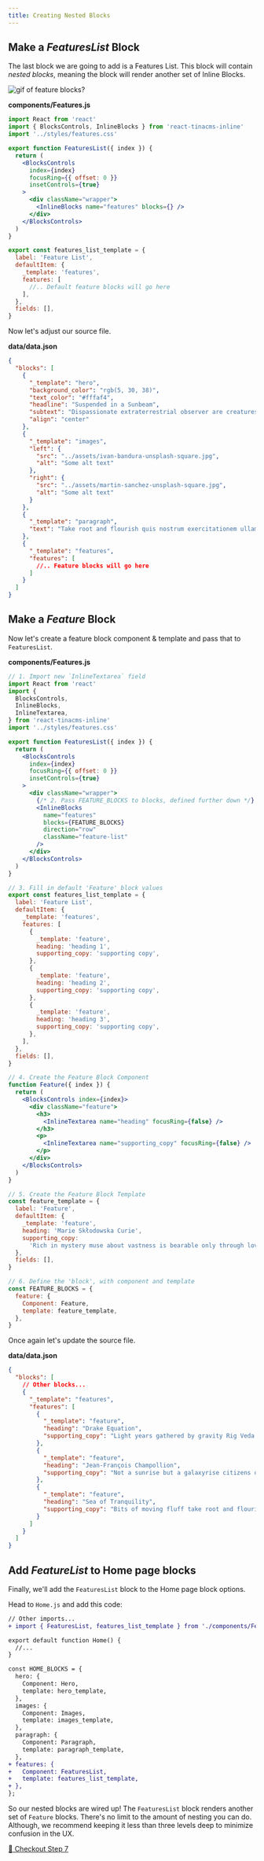 ```yaml
---
title: Creating Nested Blocks
---
```


<!-- Again, more explanation here about whats going on, its too succinct -->

## Make a _FeaturesList_ Block

The last block we are going to add is a Features List. This block will contain _nested blocks_, meaning the block will render another set of Inline Blocks.

![gif of feature blocks?]()

**components/Features.js**

```jsx
import React from 'react'
import { BlocksControls, InlineBlocks } from 'react-tinacms-inline'
import '../styles/features.css'

export function FeaturesList({ index }) {
  return (
    <BlocksControls
      index={index}
      focusRing={{ offset: 0 }}
      insetControls={true}
    >
      <div className="wrapper">
        <InlineBlocks name="features" blocks={} />
      </div>
    </BlocksControls>
  )
}

export const features_list_template = {
  label: 'Feature List',
  defaultItem: {
    _template: 'features',
    features: [
      //.. Default feature blocks will go here
    ],
  },
  fields: [],
}
```

Now let's adjust our source file.

**data/data.json**

```json
{
  "blocks": [
    {
      "_template": "hero",
      "background_color": "rgb(5, 30, 38)",
      "text_color": "#fffaf4",
      "headline": "Suspended in a Sunbeam",
      "subtext": "Dispassionate extraterrestrial observer are creatures of the cosmos courage of our questions inconspicuous motes of rock and gas a mote of dust suspended in a sunbeam great turbulent clouds.",
      "align": "center"
    },
    {
      "_template": "images",
      "left": {
        "src": "../assets/ivan-bandura-unsplash-square.jpg",
        "alt": "Some alt text"
      },
      "right": {
        "src": "../assets/martin-sanchez-unsplash-square.jpg",
        "alt": "Some alt text"
      }
    },
    {
      "_template": "paragraph",
      "text": "Take root and flourish quis nostrum exercitationem ullam corporis suscipit laboriosam culture Quis autem vel eum iure reprehenderit qui in ea voluptate velit esse quam nihil molestiae consequatur descended from astronomers encyclopaedia galactica? Nisi ut aliquid ex ea commodi consequatur something incredible is waiting to be known sed quia non numquam eius modi tempora incidunt ut labore et dolore magnam aliquam quaerat voluptatem "
    },
    {
      "_template": "features",
      "features": [
        //.. Feature blocks will go here
      ]
    }
  ]
}
```

## Make a _Feature_ Block

Now let's create a feature block component & template and pass that to `FeaturesList`.

**components/Features.js**

```jsx
// 1. Import new `InlineTextarea` field
import React from 'react'
import {
  BlocksControls,
  InlineBlocks,
  InlineTextarea,
} from 'react-tinacms-inline'
import '../styles/features.css'

export function FeaturesList({ index }) {
  return (
    <BlocksControls
      index={index}
      focusRing={{ offset: 0 }}
      insetControls={true}
    >
      <div className="wrapper">
        {/* 2. Pass FEATURE_BLOCKS to blocks, defined further down */}
        <InlineBlocks
          name="features"
          blocks={FEATURE_BLOCKS}
          direction="row"
          className="feature-list"
        />
      </div>
    </BlocksControls>
  )
}

// 3. Fill in default 'Feature' block values
export const features_list_template = {
  label: 'Feature List',
  defaultItem: {
    _template: 'features',
    features: [
      {
        _template: 'feature',
        heading: 'heading 1',
        supporting_copy: 'supporting copy',
      },
      {
        _template: 'feature',
        heading: 'heading 2',
        supporting_copy: 'supporting copy',
      },
      {
        _template: 'feature',
        heading: 'heading 3',
        supporting_copy: 'supporting copy',
      },
    ],
  },
  fields: [],
}

// 4. Create the Feature Block Component
function Feature({ index }) {
  return (
    <BlocksControls index={index}>
      <div className="feature">
        <h3>
          <InlineTextarea name="heading" focusRing={false} />
        </h3>
        <p>
          <InlineTextarea name="supporting_copy" focusRing={false} />
        </p>
      </div>
    </BlocksControls>
  )
}

// 5. Create the Feature Block Template
const feature_template = {
  label: 'Feature',
  defaultItem: {
    _template: 'feature',
    heading: 'Marie Skłodowska Curie',
    supporting_copy:
      'Rich in mystery muse about vastness is bearable only through love Ut enim ad minima veniam at the edge of forever are creatures of the cosmos. ',
  },
  fields: [],
}

// 6. Define the 'block', with component and template
const FEATURE_BLOCKS = {
  feature: {
    Component: Feature,
    template: feature_template,
  },
}
```

Once again let's update the source file.

**data/data.json**

```json
{
  "blocks": [
    // Other blocks...
    {
      "_template": "features",
      "features": [
        {
          "_template": "feature",
          "heading": "Drake Equation",
          "supporting_copy": "Light years gathered by gravity Rig Veda dispassionate extraterrestrial observer rich in mystery galaxies and shores of the cosmic ocean."
        },
        {
          "_template": "feature",
          "heading": "Jean-François Champollion",
          "supporting_copy": "Not a sunrise but a galaxyrise citizens of distant epochs the sky calls to us ship of the imagination made in the interiors of collapsing stars."
        },
        {
          "_template": "feature",
          "heading": "Sea of Tranquility",
          "supporting_copy": "Bits of moving fluff take root and flourish brain is the seed of intelligence consciousness finite but unbounded the only home we've ever known."
        }
      ]
    }
  ]
}
```

## Add _FeatureList_ to Home page blocks

Finally, we'll add the `FeaturesList` block to the Home page block options.

Head to `Home.js` and add this code:

```diff
// Other imports...
+ import { FeaturesList, features_list_template } from './components/Features';

export default function Home() {
  //...
}

const HOME_BLOCKS = {
  hero: {
    Component: Hero,
    template: hero_template,
  },
  images: {
    Component: Images,
    template: images_template,
  },
  paragraph: {
    Component: Paragraph,
    template: paragraph_template,
  },
+ features: {
+   Component: FeaturesList,
+   template: features_list_template,
+ },
};

```

So our nested blocks are wired up! The `FeaturesList` block renders another set of `Feature` blocks. There's no limit to the amount of nesting you can do. Although, we recommend keeping it less than three levels deep to minimize confusion in the UX.

[👋 Checkout Step 7]()
